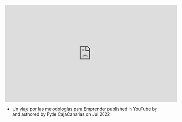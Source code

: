 
<iframe width="560" height="315" src="https://www.youtube.com/embed/k0AMp_j--dU" title="YouTube video player" frameborder="0" allow="accelerometer; autoplay; clipboard-write; encrypted-media; gyroscope; picture-in-picture; web-share" allowfullscreen></iframe>

- [Un viaje por las metodologías para Emprender](https://www.youtube.com/watch?v=k0AMp_j--dU) published in YouTube by  and authored by Fyde CajaCanarias on Jul 2022


